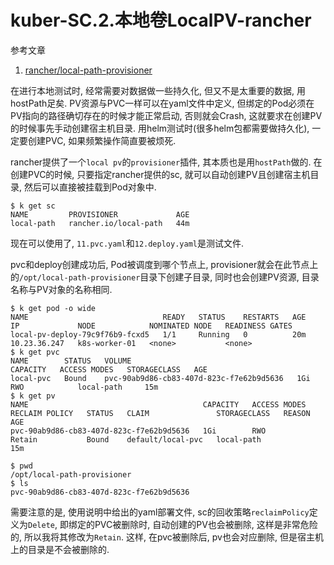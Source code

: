 # kuber-SC.2.本地卷LocalPV-rancher

参考文章

1. [rancher/local-path-provisioner](https://github.com/rancher/local-path-provisioner)

在进行本地测试时, 经常需要对数据做一些持久化, 但又不是太重要的数据, 用hostPath足矣. PV资源与PVC一样可以在yaml文件中定义, 但绑定的Pod必须在PV指向的路径确切存在的时候才能正常启动, 否则就会Crash, 这就要求在创建PV的时候事先手动创建宿主机目录. 用helm测试时(很多helm包都需要做持久化), 一定要创建PVC, 如果频繁操作简直要被烦死.

rancher提供了一个`local pv`的`provisioner`插件, 其本质也是用`hostPath`做的. 在创建PVC的时候, 只要指定rancher提供的sc, 就可以自动创建PV且创建宿主机目录, 然后可以直接被挂载到Pod对象中.

```log
$ k get sc
NAME         PROVISIONER             AGE
local-path   rancher.io/local-path   44m
```

现在可以使用了, `11.pvc.yaml`和`12.deploy.yaml`是测试文件.

pvc和deploy创建成功后, Pod被调度到哪个节点上, provisioner就会在此节点上的`/opt/local-path-provisioner`目录下创建子目录, 同时也会创建PV资源, 目录名称与PV对象的名称相同.

```log
$ k get pod -o wide
NAME                              READY   STATUS    RESTARTS   AGE     IP             NODE            NOMINATED NODE   READINESS GATES
local-pv-deploy-79c9f76b9-fcxd5   1/1     Running   0          20m     10.23.36.247   k8s-worker-01   <none>           <none>
$ k get pvc
NAME        STATUS   VOLUME                                     CAPACITY   ACCESS MODES   STORAGECLASS   AGE
local-pvc   Bound    pvc-90ab9d86-cb83-407d-823c-f7e62b9d5636   1Gi        RWO            local-path     15m
$ k get pv
NAME                                       CAPACITY   ACCESS MODES   RECLAIM POLICY   STATUS   CLAIM               STORAGECLASS   REASON   AGE
pvc-90ab9d86-cb83-407d-823c-f7e62b9d5636   1Gi        RWO            Retain           Bound    default/local-pvc   local-path              15m
```

```log
$ pwd
/opt/local-path-provisioner
$ ls
pvc-90ab9d86-cb83-407d-823c-f7e62b9d5636
```

需要注意的是, 使用说明中给出的yaml部署文件, sc的回收策略`reclaimPolicy`定义为`Delete`, 即绑定的PVC被删除时, 自动创建的PV也会被删除, 这样是非常危险的, 所以我将其修改为`Retain`. 这样, 在pvc被删除后, pv也会对应删除, 但是宿主机上的目录是不会被删除的.
